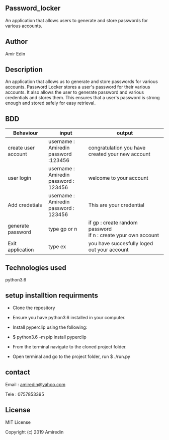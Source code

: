 ## Password_locker

An application that allows users to generate and store passwords for various accounts.

## Author

Amir Edin

## Description

An application that allows us to generate and store passwords for various accounts. Password Locker stores a user's password for their various accounts. It also allows the user to generate  password and various credentials and stores them. This ensures that a user's password is strong enough and stored safely for easy retrieval.


## BDD

|  Behaviour  | input  | output |
|---|---|---|
| create user account | username : Amiredin <br> password :123456 | congratulation you have created your new account |
| user login | username : Amiredin <br> password : 123456 | welcome to your account |
| Add credetials | username : Amiredin <br> password : 123456 | This are your credential |
| generate password | type gp or n | if gp  : create random password <br> if n : create ypur own account|
| Exit application | type ex | you have succesfully loged out your account |


## Technologies used 
 python3.6


 ## setup installtion requirments

* Clone the repository

* Ensure you have python3.6 installed in your computer.

* Install pyperclip using the following:

* $ python3.6 -m pip install pyperclip

* From the terminal navigate to the cloned project folder.

* Open terminal and go to the project folder, run $ 
./run.py

## contact
Email : amiredin@yahoo.com

Tele : 0757853395


## License

MIT License

Copyright (c) 2019 Amiredin